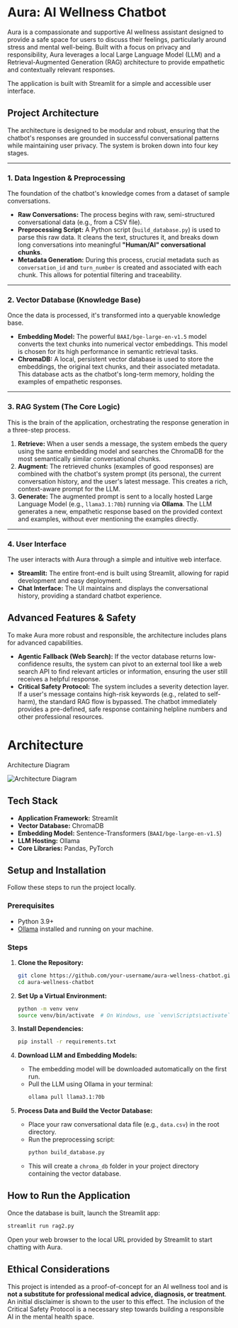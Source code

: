 

# Aura: AI Wellness Chatbot

Aura is a compassionate and supportive AI wellness assistant designed to provide a safe space for users to discuss their feelings, particularly around stress and mental well-being. Built with a focus on privacy and responsibility, Aura leverages a local Large Language Model (LLM) and a Retrieval-Augmented Generation (RAG) architecture to provide empathetic and contextually relevant responses.

The application is built with Streamlit for a simple and accessible user interface.

## Project Architecture

The architecture is designed to be modular and robust, ensuring that the chatbot's responses are grounded in successful conversational patterns while maintaining user privacy. The system is broken down into four key stages.

-----

### 1\. Data Ingestion & Preprocessing

The foundation of the chatbot's knowledge comes from a dataset of sample conversations.

  * **Raw Conversations:** The process begins with raw, semi-structured conversational data (e.g., from a CSV file).
  * **Preprocessing Script:** A Python script (`build_database.py`) is used to parse this raw data. It cleans the text, structures it, and breaks down long conversations into meaningful **"Human/AI" conversational chunks**.
  * **Metadata Generation:** During this process, crucial metadata such as `conversation_id` and `turn_number` is created and associated with each chunk. This allows for potential filtering and traceability.

-----

### 2\. Vector Database (Knowledge Base)

Once the data is processed, it's transformed into a queryable knowledge base.

  * **Embedding Model:** The powerful `BAAI/bge-large-en-v1.5` model converts the text chunks into numerical vector embeddings. This model is chosen for its high performance in semantic retrieval tasks.
  * **ChromaDB:** A local, persistent vector database is used to store the embeddings, the original text chunks, and their associated metadata. This database acts as the chatbot's long-term memory, holding the examples of empathetic responses.

-----

### 3\. RAG System (The Core Logic)

This is the brain of the application, orchestrating the response generation in a three-step process.

1.  **Retrieve:** When a user sends a message, the system embeds the query using the same embedding model and searches the ChromaDB for the most semantically similar conversational chunks.
2.  **Augment:** The retrieved chunks (examples of good responses) are combined with the chatbot's system prompt (its persona), the current conversation history, and the user's latest message. This creates a rich, context-aware prompt for the LLM.
3.  **Generate:** The augmented prompt is sent to a locally hosted Large Language Model (e.g., `llama3.1:70b`) running via **Ollama**. The LLM generates a new, empathetic response based on the provided context and examples, without ever mentioning the examples directly.

-----

### 4\. User Interface

The user interacts with Aura through a simple and intuitive web interface.

  * **Streamlit:** The entire front-end is built using Streamlit, allowing for rapid development and easy deployment.
  * **Chat Interface:** The UI maintains and displays the conversational history, providing a standard chatbot experience.

## Advanced Features & Safety

To make Aura more robust and responsible, the architecture includes plans for advanced capabilities.

  * **Agentic Fallback (Web Search):** If the vector database returns low-confidence results, the system can pivot to an external tool like a web search API to find relevant articles or information, ensuring the user still receives a helpful response.
  * **Critical Safety Protocol:** The system includes a severity detection layer. If a user's message contains high-risk keywords (e.g., related to self-harm), the standard RAG flow is bypassed. The chatbot immediately provides a pre-defined, safe response containing helpline numbers and other professional resources.

# Architecture

Architecture Diagram

![Architecture Diagram](aura_architecture_diagram.svg)


## Tech Stack

  * **Application Framework:** Streamlit
  * **Vector Database:** ChromaDB
  * **Embedding Model:** Sentence-Transformers (`BAAI/bge-large-en-v1.5`)
  * **LLM Hosting:** Ollama
  * **Core Libraries:** Pandas, PyTorch

## Setup and Installation

Follow these steps to run the project locally.

### Prerequisites

  * Python 3.9+
  * [Ollama](https://ollama.com/) installed and running on your machine.

### Steps

1.  **Clone the Repository:**

    ```bash
    git clone https://github.com/your-username/aura-wellness-chatbot.git
    cd aura-wellness-chatbot
    ```

2.  **Set Up a Virtual Environment:**

    ```bash
    python -m venv venv
    source venv/bin/activate  # On Windows, use `venv\Scripts\activate`
    ```

3.  **Install Dependencies:**

    ```bash
    pip install -r requirements.txt
    ```

4.  **Download LLM and Embedding Models:**

      * The embedding model will be downloaded automatically on the first run.
      * Pull the LLM using Ollama in your terminal:
        ```bash
        ollama pull llama3.1:70b
        ```

5.  **Process Data and Build the Vector Database:**

      * Place your raw conversational data file (e.g., `data.csv`) in the root directory.
      * Run the preprocessing script:
        ```bash
        python build_database.py
        ```
      * This will create a `chroma_db` folder in your project directory containing the vector database.

## How to Run the Application

Once the database is built, launch the Streamlit app:

```bash
streamlit run rag2.py
```

Open your web browser to the local URL provided by Streamlit to start chatting with Aura.

## Ethical Considerations

This project is intended as a proof-of-concept for an AI wellness tool and is **not a substitute for professional medical advice, diagnosis, or treatment**. An initial disclaimer is shown to the user to this effect. The inclusion of the Critical Safety Protocol is a necessary step towards building a responsible AI in the mental health space.
